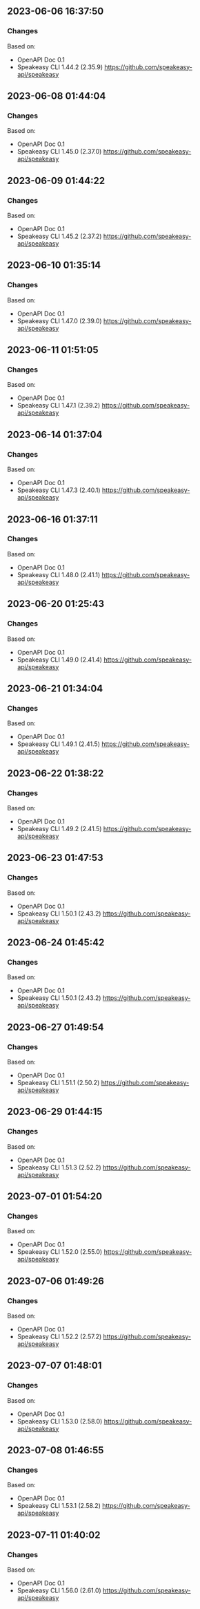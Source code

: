 

## 2023-06-06 16:37:50
### Changes
Based on:
- OpenAPI Doc 0.1 
- Speakeasy CLI 1.44.2 (2.35.9) https://github.com/speakeasy-api/speakeasy

## 2023-06-08 01:44:04
### Changes
Based on:
- OpenAPI Doc 0.1 
- Speakeasy CLI 1.45.0 (2.37.0) https://github.com/speakeasy-api/speakeasy

## 2023-06-09 01:44:22
### Changes
Based on:
- OpenAPI Doc 0.1 
- Speakeasy CLI 1.45.2 (2.37.2) https://github.com/speakeasy-api/speakeasy

## 2023-06-10 01:35:14
### Changes
Based on:
- OpenAPI Doc 0.1 
- Speakeasy CLI 1.47.0 (2.39.0) https://github.com/speakeasy-api/speakeasy

## 2023-06-11 01:51:05
### Changes
Based on:
- OpenAPI Doc 0.1 
- Speakeasy CLI 1.47.1 (2.39.2) https://github.com/speakeasy-api/speakeasy

## 2023-06-14 01:37:04
### Changes
Based on:
- OpenAPI Doc 0.1 
- Speakeasy CLI 1.47.3 (2.40.1) https://github.com/speakeasy-api/speakeasy

## 2023-06-16 01:37:11
### Changes
Based on:
- OpenAPI Doc 0.1 
- Speakeasy CLI 1.48.0 (2.41.1) https://github.com/speakeasy-api/speakeasy

## 2023-06-20 01:25:43
### Changes
Based on:
- OpenAPI Doc 0.1 
- Speakeasy CLI 1.49.0 (2.41.4) https://github.com/speakeasy-api/speakeasy

## 2023-06-21 01:34:04
### Changes
Based on:
- OpenAPI Doc 0.1 
- Speakeasy CLI 1.49.1 (2.41.5) https://github.com/speakeasy-api/speakeasy

## 2023-06-22 01:38:22
### Changes
Based on:
- OpenAPI Doc 0.1 
- Speakeasy CLI 1.49.2 (2.41.5) https://github.com/speakeasy-api/speakeasy

## 2023-06-23 01:47:53
### Changes
Based on:
- OpenAPI Doc 0.1 
- Speakeasy CLI 1.50.1 (2.43.2) https://github.com/speakeasy-api/speakeasy

## 2023-06-24 01:45:42
### Changes
Based on:
- OpenAPI Doc 0.1 
- Speakeasy CLI 1.50.1 (2.43.2) https://github.com/speakeasy-api/speakeasy

## 2023-06-27 01:49:54
### Changes
Based on:
- OpenAPI Doc 0.1 
- Speakeasy CLI 1.51.1 (2.50.2) https://github.com/speakeasy-api/speakeasy

## 2023-06-29 01:44:15
### Changes
Based on:
- OpenAPI Doc 0.1 
- Speakeasy CLI 1.51.3 (2.52.2) https://github.com/speakeasy-api/speakeasy

## 2023-07-01 01:54:20
### Changes
Based on:
- OpenAPI Doc 0.1 
- Speakeasy CLI 1.52.0 (2.55.0) https://github.com/speakeasy-api/speakeasy

## 2023-07-06 01:49:26
### Changes
Based on:
- OpenAPI Doc 0.1 
- Speakeasy CLI 1.52.2 (2.57.2) https://github.com/speakeasy-api/speakeasy

## 2023-07-07 01:48:01
### Changes
Based on:
- OpenAPI Doc 0.1 
- Speakeasy CLI 1.53.0 (2.58.0) https://github.com/speakeasy-api/speakeasy

## 2023-07-08 01:46:55
### Changes
Based on:
- OpenAPI Doc 0.1 
- Speakeasy CLI 1.53.1 (2.58.2) https://github.com/speakeasy-api/speakeasy

## 2023-07-11 01:40:02
### Changes
Based on:
- OpenAPI Doc 0.1 
- Speakeasy CLI 1.56.0 (2.61.0) https://github.com/speakeasy-api/speakeasy